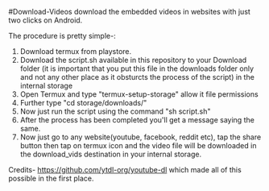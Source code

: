 #Download-Videos
download the embedded videos in websites with just two clicks on Android. 

The procedure is pretty simple-:
1) Download termux from playstore.
2) Download the script.sh available in this repository to your Download folder (it is important that you put this file in the downloads folder only and not any other place as it obsturcts the process of the script) in the internal storage
3) Open Termux and type "termux-setup-storage" allow it file permissions 
4) Further type "cd storage/downloads/"
5) Now just run the script using the command "sh script.sh"
6) After the process has been completed you'll get a message saying the same.
7) Now just go to any website(youtube, facebook, reddit etc), tap the share button then tap on termux icon  and the video file will be downloaded in the download_vids destination in your internal storage.


Credits- https://github.com/ytdl-org/youtube-dl
which made all of this possible in the first place.
